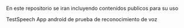 En este repositorio se iran incluyendo contenidos publicos para su uso


TestSpeech
App android de prueba de reconocimiento de voz
